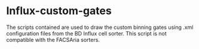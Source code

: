 # Influx-custom-gates
The scripts contained are used to draw the custom binning gates using .xml configuration files from the BD Influx cell sorter. This script is not compatible with the FACSAria sorters.
